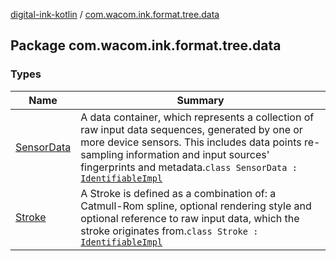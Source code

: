 [digital-ink-kotlin](../index.md) / [com.wacom.ink.format.tree.data](./index.md)

## Package com.wacom.ink.format.tree.data

### Types

| Name | Summary |
|---|---|
| [SensorData](-sensor-data/index.md) | A data container, which represents a collection of raw input data sequences, generated by one or more device sensors. This includes data points re-sampling information and input sources' fingerprints and metadata.`class SensorData : `[`IdentifiableImpl`](../com.wacom.ink.model/-identifiable-impl/index.md) |
| [Stroke](-stroke/index.md) | A Stroke is defined as a combination of: a Catmull-Rom spline, optional rendering style and optional reference to raw input data, which the stroke originates from.`class Stroke : `[`IdentifiableImpl`](../com.wacom.ink.model/-identifiable-impl/index.md) |
